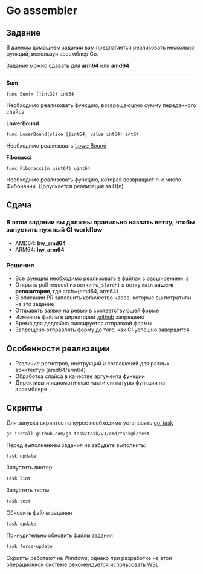 # Go assembler

## Задание

В данном домашнем задании вам предлагается реализовать несколько функций, используя ассемблер Go.

Задание можно сдавать для **arm64** или **amd64**.

---

**Sum**

`func Sum(x []int32) int64`

Необходимо реализовать функцию, возвращающую сумму переданного слайса

**LowerBound**

`func LowerBound(slice []int64, value int64) int64`

Необходимо реализовать [LowerBound](https://en.wikipedia.org/wiki/Binary_search#Procedure_for_finding_the_leftmost_element)

**Fibonacci**

`func Fibonacci(n uint64) uint64`

Необходимо реализовать функцию, которая возвращает n-е число Фибоначчи. Допускается реализация за O(n)

## Сдача

### В этом задании вы должны правильно назвать ветку, чтобы запустить нужный CI workflow

* AMD64: **hw_amd64**
* ARM64: **hw_arm64**

### Решение
* Все функции необходимо реализовать в файлах с расширением *.s*
* Открыть pull request из ветки `hw_${arch}` в ветку `main` **вашего репозитория**, где arch={amd64, arm64}
* В описании PR заполнить количество часов, которые вы потратили на это задание
* Отправить заявку на ревью в соответствующей форме
* Изменять файлы в директории [.github](.github) запрещено
* Время для дедлайна фиксируется отправкой формы
* Запрещено отправлять форму до того, как CI успешно завершится

## Особенности реализации

- Различие регистров, инструкций и соглашений для разных архитектур (amd64/arm64)
- Обработка слайса в качестве аргумента функции
- Директивы и идиоматичные части сигнатуры функции на ассемблере


## Скрипты
Для запуска скриптов на курсе необходимо установить [go-task](https://taskfile.dev/docs/installation)

`go install github.com/go-task/task/v3/cmd/task@latest`

Перед выполнением задания не забудьте выполнить:

```bash 
task update
```

Запустить линтер:
```bash 
task lint
```

Запустить тесты:
```bash
task test
``` 

Обновить файлы задания
```bash
task update
```

Принудительно обновить файлы задания
```bash
task force-update
```

Скрипты работают на Windows, однако при разработке на этой операционной системе
рекомендуется использовать [WSL](https://learn.microsoft.com/en-us/windows/wsl/install)

